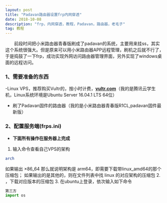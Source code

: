 ```yaml
---
layout: post
title: "Padavan路由器设置frp内网穿透"
date: 2018-10-08 
description: "frp，内网穿透，教程，Padavan，路由器，老毛子"
tag: 教程
---
```


　　前段时间把小米路由器青春版刷成了padavan的系统，主要用来挂ss，其实这个系统很强大。但是原来可以用小米路由器APP远程管理，刷机之后就不行了，于是捣鼓了一下frp，成功实现外网访问路由器管理界面，另外实现了windows桌面的远程访问。

### 1、需要准备的东西

-Linux VPS，推荐购买Vultr的，按小时计费，[**vultr.com**](https://www.vultr.com/?ref=7435080)（我的是腾讯云学生机，Linux系统环境是Ubuntu Server 16.04.1 LTS 64位）

- 刷了Padavan固件的路由器（我的是小米路由器青春版R1CL,padavan固件最新版）

### 2、配置服务端(frps.ini)

- **下面所有操作在服务器上完成**

1. 输入命令查看自己VPS的架构
```sh
arch
```
如果输出 ×86_64 那么就说明架构是 arm64，即需要下载带linux_amd64的那个压缩包；
如果输出的是其他的，则在文件列表中找 linux 的对应架构的压缩包
2. ，下载对应版本的压缩包
3. 在ubuntu上登录，依次输入如下命令

```python
第三方
import os
```



